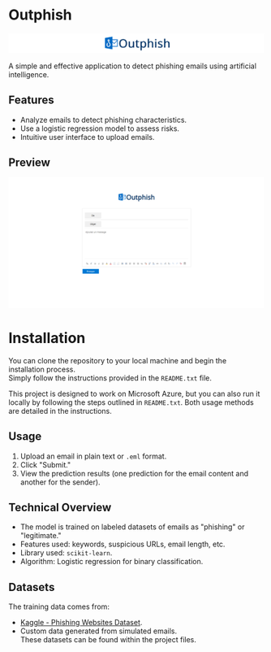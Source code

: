 # Outphish

![Banner](assets/banner.png)

A simple and effective application to detect phishing emails using artificial intelligence.

## Features
- Analyze emails to detect phishing characteristics.
- Use a logistic regression model to assess risks.
- Intuitive user interface to upload emails.

## Preview
![Preview of PhishDetector](assets/screenshot.png)

# Installation

You can clone the repository to your local machine and begin the installation process.  
Simply follow the instructions provided in the `README.txt` file.

This project is designed to work on Microsoft Azure, but you can also run it locally by following the steps outlined in `README.txt`. Both usage methods are detailed in the instructions.

## Usage
1. Upload an email in plain text or `.eml` format.
2. Click "Submit."
3. View the prediction results (one prediction for the email content and another for the sender).

## Technical Overview
- The model is trained on labeled datasets of emails as "phishing" or "legitimate."
- Features used: keywords, suspicious URLs, email length, etc.
- Library used: `scikit-learn`.
- Algorithm: Logistic regression for binary classification.

## Datasets
The training data comes from:
- [Kaggle - Phishing Websites Dataset](https://www.kaggle.com/).
- Custom data generated from simulated emails.  
These datasets can be found within the project files.
